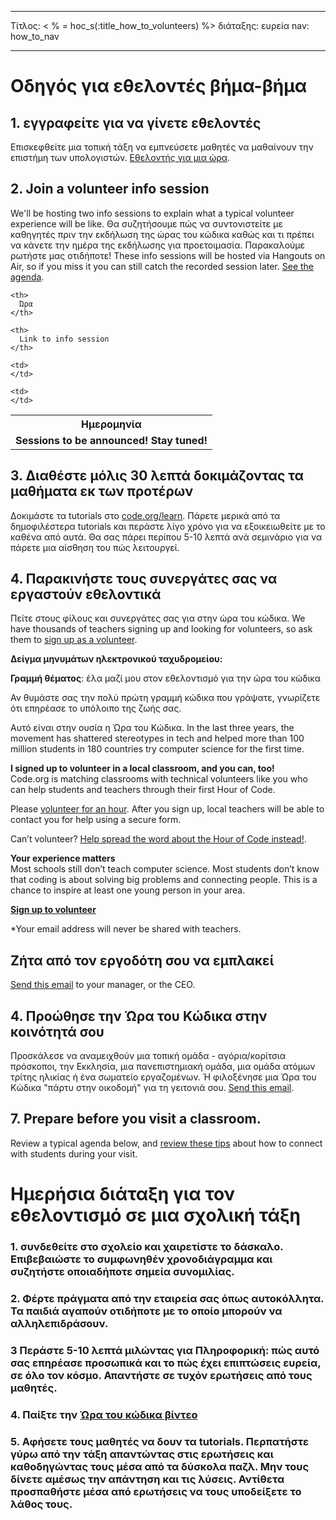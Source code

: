 * * *

Τίτλος: < % = hoc_s(:title_how_to_volunteers) %> διάταξης: ευρεία nav: how_to_nav

* * *

# Οδηγός για εθελοντές βήμα-βήμα

## 1. εγγραφείτε για να γίνετε εθελοντές

Επισκεφθείτε μια τοπική τάξη να εμπνεύσετε μαθητές να μαθαίνουν την επιστήμη των υπολογιστών. [Εθελοντής για μια ώρα](https://code.org/volunteer/engineer).

## 2. Join a volunteer info session

We'll be hosting two info sessions to explain what a typical volunteer experience will be like. Θα συζητήσουμε πώς να συντονιστείτε με καθηγητές πριν την εκδήλωση της ώρας του κώδικα καθώς και τι πρέπει να κάνετε την ημέρα της εκδήλωσης για προετοιμασία. Παρακαλούμε ρωτήστε μας οτιδήποτε! These info sessions will be hosted via Hangouts on Air, so if you miss it you can still catch the recorded session later. [See the agenda](https://docs.google.com/document/d/1y2PjgICSEnYGTD7MT1mvLS6RvA9BJDG4zWheD0ZFIUo/edit?usp=sharing).

<table>
  <tr>
    <th>
      Ημερομηνία
    </th>
    
    <th>
      Ώρα
    </th>
    
    <th>
      Link to info session
    </th>
  </tr>
  
  <tr>
    <td>
      <strong>Sessions to be announced! Stay tuned!</strong>
    </td>
    
    <td>
    </td>
    
    <td>
    </td>
  </tr>
</table>

## 3. Διαθέστε μόλις 30 λεπτά δοκιμάζοντας τα μαθήματα εκ των προτέρων

Δοκιμάστε τα tutorials στο [code.org/learn](https://code.org/learn). Πάρετε μερικά από τα δημοφιλέστερα tutorials και περάστε λίγο χρόνο για να εξοικειωθείτε με το καθένα από αυτά. Θα σας πάρει περίπου 5-10 λεπτά ανά σεμινάριο για να πάρετε μια αίσθηση του πώς λειτουργεί.

## 4. Παρακινήστε τους συνεργάτες σας να εργαστούν εθελοντικά

Πείτε στους φίλους και συνεργάτες σας για στην ώρα του κώδικα. We have thousands of teachers signing up and looking for volunteers, so ask them to [sign up as a volunteer](https://code.org/volunteer).

**Δείγμα μηνυμάτων ηλεκτρονικού ταχυδρομείου:**

**Γραμμή θέματος**: έλα μαζί μου στον εθελοντισμό για την ώρα του κώδικα

Αν θυμάστε σας την πολύ πρώτη γραμμή κώδικα που γράψατε, γνωρίζετε ότι επηρέασε το υπόλοιπο της ζωής σας.

Αυτό είναι στην ουσία η Ώρα του Κώδικα. In the last three years, the movement has shattered stereotypes in tech and helped more than 100 million students in 180 countries try computer science for the first time.

**I signed up to volunteer in a local classroom, and you can, too!**   
Code.org is matching classrooms with technical volunteers like you who can help students and teachers through their first Hour of Code.

Please [volunteer for an hour](https://code.org/volunteer/engineer). After you sign up, local teachers will be able to contact you for help using a secure form.

Can’t volunteer? [Help spread the word about the Hour of Code instead!](https://hourofcode.com/promote).

**Your experience matters**  
Most schools still don’t teach computer science. Most students don’t know that coding is about solving big problems and connecting people. This is a chance to inspire at least one young person in your area.

**[Sign up to volunteer](https://code.org/volunteer/engineer)**

*Your email address will never be shared with teachers.

## Ζήτα από τον εργοδότη σου να εμπλακεί

[Send this email](https://hourofcode.com/promote/resources#email) to your manager, or the CEO.

## 4. Προώθησε την Ώρα του Κώδικα στην κοινότητά σου

Προσκάλεσε να αναμειχθούν μια τοπική ομάδα - αγόρια/κορίτσια πρόσκοποι, την Εκκλησία, μια πανεπιστημιακή ομάδα, μια ομάδα ατόμων τρίτης ηλικίας ή ένα σωματείο εργαζομένων. Ή φιλοξένησε μια Ώρα του Κώδικα "πάρτυ στην οικοδομή" για τη γειτονιά σου. [Send this email](https://hourofcode.com/promote/resources#email).

## 7. Prepare before you visit a classroom.

Review a typical agenda below, and [review these tips](https://code.org/files/CSTT_Volunteers.pdf) about how to connect with students during your visit.

# Ημερήσια διάταξη για τον εθελοντισμό σε μια σχολική τάξη

### 1. συνδεθείτε στο σχολείο και χαιρετίστε το δάσκαλο. Επιβεβαιώστε το συμφωνηθέν χρονοδιάγραμμα και συζητήστε οποιαδήποτε σημεία συνομιλίας.

### 2. Φέρτε πράγματα από την εταιρεία σας όπως αυτοκόλλητα. Τα παιδιά αγαπούν οτιδήποτε με το οποίο μπορούν να αλληλεπιδράσουν.

### 3 Περάστε 5-10 λεπτά μιλώντας για Πληροφορική: πώς αυτό σας επηρέασε προσωπικά και το πώς έχει επιπτώσεις ευρεία, σε όλο τον κόσμο. Απαντήστε σε τυχόν ερωτήσεις από τους μαθητές.

### 4. Παίξτε την [Ώρα του κώδικα βίντεο](https://www.youtube.com/watch?v=2DxWIxec6yo)

### 5. Αφήσετε τους μαθητές να δουν τα tutorials. Περπατήστε γύρω από την τάξη απαντώντας στις ερωτήσεις και καθοδηγώντας τους μέσα από τα δύσκολα παζλ. Μην τους δίνετε αμέσως την απάντηση και τις λύσεις. Αντίθετα προσπαθήστε μέσα από ερωτήσεις να τους υποδείξετε το λάθος τους.